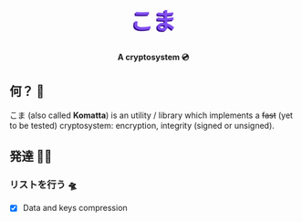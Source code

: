 <h1 style="color:#814EEF;text-shadow: -2px 2px #360D8D;font-size:40px", align="center">こま</h1>

<h4 align="center">A cryptosystem 💿</h4>

## <a name="what"></a>何？ 🧪
こま (also called **Komatta**) is an utility / library which implements a ~~fast~~ (yet to be tested) cryptosystem: encryption, integrity (signed or unsigned).

## <a name="development"></a>発達 🧑‍💻
### <a name="developmentTODO"></a>リストを行う 🛸
- [x] Data and keys compression